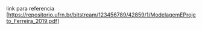 
link para referencia [https://repositorio.ufrn.br/bitstream/123456789/42859/1/ModelagemEProjeto_Ferreira_2019.pdf]
